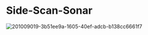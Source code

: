 # Side-Scan-Sonar

![201009019-3b51ee9a-1605-40ef-adcb-b138cc6661f7](https://user-images.githubusercontent.com/81463782/215061265-b05152d7-6714-456c-89a1-3c713ab80f0c.gif)
